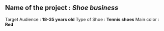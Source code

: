 ## Name of the project : _Shoe business_
Target Audience : **18-35 years old**
Type of Shoe : **Tennis shoes**
Main color : **Red**

